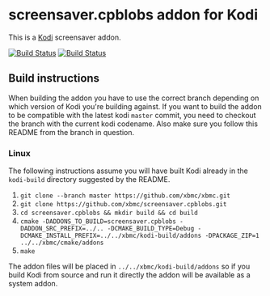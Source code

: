 # screensaver.cpblobs addon for Kodi

This is a [Kodi](http://kodi.tv) screensaver addon.

[![Build Status](https://travis-ci.org/xbmc/screensaver.cpblobs.svg?branch=Matrix)](https://travis-ci.org/xbmc/screensaver.cpblobs/branches)
[![Build Status](https://dev.azure.com/teamkodi/binary-addons/_apis/build/status/xbmc.screensaver.cpblobs?branchName=Matrix)](https://dev.azure.com/teamkodi/binary-addons/_build/latest?definitionId=43&branchName=Matrix)
<!--- [![Build Status](https://ci.appveyor.com/api/projects/status/github/xbmc/screensaver.cpblobs?branch=Matrix&svg=true)](https://ci.appveyor.com/project/xbmc/screensaver-cpblobs?branch=Matrix) -->

## Build instructions

When building the addon you have to use the correct branch depending on which version of Kodi you're building against.
If you want to build the addon to be compatible with the latest kodi `master` commit, you need to checkout the branch with the current kodi codename.
Also make sure you follow this README from the branch in question.

### Linux

The following instructions assume you will have built Kodi already in the `kodi-build` directory 
suggested by the README.

1. `git clone --branch master https://github.com/xbmc/xbmc.git`
2. `git clone https://github.com/xbmc/screensaver.cpblobs.git`
3. `cd screensaver.cpblobs && mkdir build && cd build`
4. `cmake -DADDONS_TO_BUILD=screensaver.cpblobs -DADDON_SRC_PREFIX=../.. -DCMAKE_BUILD_TYPE=Debug -DCMAKE_INSTALL_PREFIX=../../xbmc/kodi-build/addons -DPACKAGE_ZIP=1 ../../xbmc/cmake/addons`
5. `make`

The addon files will be placed in `../../xbmc/kodi-build/addons` so if you build Kodi from source and run it directly 
the addon will be available as a system addon.
